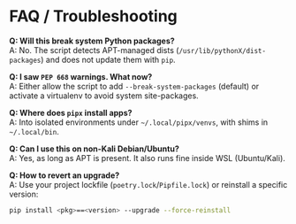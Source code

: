 # FAQ / Troubleshooting

**Q: Will this break system Python packages?**  
A: No. The script detects APT-managed dists (`/usr/lib/pythonX/dist-packages`) and does not update them with `pip`.

**Q: I saw `PEP 668` warnings. What now?**  
A: Either allow the script to add `--break-system-packages` (default) or activate a virtualenv to avoid system site-packages.

**Q: Where does `pipx` install apps?**  
A: Into isolated environments under `~/.local/pipx/venvs`, with shims in `~/.local/bin`.

**Q: Can I use this on non-Kali Debian/Ubuntu?**  
A: Yes, as long as APT is present. It also runs fine inside WSL (Ubuntu/Kali).

**Q: How to revert an upgrade?**  
A: Use your project lockfile (`poetry.lock`/`Pipfile.lock`) or reinstall a specific version:
```bash
pip install <pkg>==<version> --upgrade --force-reinstall
```
